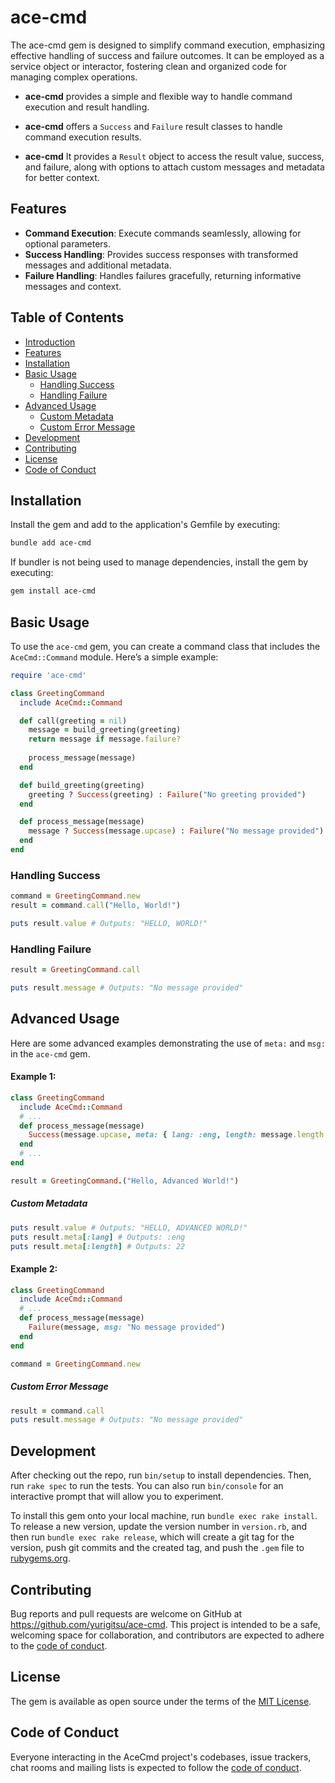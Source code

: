 # ace-cmd


The ace-cmd gem is designed to simplify command execution, emphasizing effective handling of success and failure outcomes. It can be employed as a service object or interactor, fostering clean and organized code for managing complex operations.



- **ace-cmd** provides a simple and flexible way to handle command execution and result handling.

- **ace-cmd** offers a `Success` and `Failure` result classes to handle command execution results.

- **ace-cmd** It provides a `Result` object to access the result value, success, and failure, along with options to attach custom messages and metadata for better context.

## Features

- **Command Execution**: Execute commands seamlessly, allowing for optional parameters.
- **Success Handling**: Provides success responses with transformed messages and additional metadata.
- **Failure Handling**: Handles failures gracefully, returning informative messages and context.


## Table of Contents
- [Introduction](#introduction)
- [Features](#features)
- [Installation](#installation)
- [Basic Usage](#basic-usage)
  - [Handling Success](#handling-success)
  - [Handling Failure](#handling-failure)
- [Advanced Usage](#advanced-usage)
  - [Custom Metadata](#custom-metadata)
  - [Custom Error Message](#custom-error-message)
- [Development](#development)
- [Contributing](#contributing)
- [License](#license)
- [Code of Conduct](#code-of-conduct)

## Installation

Install the gem and add to the application's Gemfile by executing:

```bash
bundle add ace-cmd
```

If bundler is not being used to manage dependencies, install the gem by executing:

```bash
gem install ace-cmd
```

## Basic Usage

To use the `ace-cmd` gem, you can create a command class that includes the `AceCmd::Command` module. Here’s a simple example:

```ruby
require 'ace-cmd'

class GreetingCommand
  include AceCmd::Command

  def call(greeting = nil)
    message = build_greeting(greeting)
    return message if message.failure?
    
    process_message(message)
  end

  def build_greeting(greeting)
    greeting ? Success(greeting) : Failure("No greeting provided")
  end

  def process_message(message)
    message ? Success(message.upcase) : Failure("No message provided")
  end
end
```

### Handling Success

```ruby
command = GreetingCommand.new
result = command.call("Hello, World!")

puts result.value # Outputs: "HELLO, WORLD!"
```

### Handling Failure

```ruby
result = GreetingCommand.call

puts result.message # Outputs: "No message provided"
```

## Advanced Usage

Here are some advanced examples demonstrating the use of `meta:` and `msg:` in the `ace-cmd` gem.

#### Example 1:

```ruby
class GreetingCommand
  include AceCmd::Command
  # ...
  def process_message(message)
    Success(message.upcase, meta: { lang: :eng, length: message.length })
  end
  # ...
end 

result = GreetingCommand.("Hello, Advanced World!")
```

##### Custom Metadata

```ruby
puts result.value # Outputs: "HELLO, ADVANCED WORLD!"
puts result.meta[:lang] # Outputs: :eng
puts result.meta[:length] # Outputs: 22
```

#### Example 2: 

```ruby
class GreetingCommand
  include AceCmd::Command
  # ...
  def process_message(message)
    Failure(message, msg: "No message provided")
  end 
end 

command = GreetingCommand.new
```

##### Custom Error Message

```ruby
result = command.call
puts result.message # Outputs: "No message provided"
```

## Development

After checking out the repo, run `bin/setup` to install dependencies. Then, run `rake spec` to run the tests. You can also run `bin/console` for an interactive prompt that will allow you to experiment.

To install this gem onto your local machine, run `bundle exec rake install`. To release a new version, update the version number in `version.rb`, and then run `bundle exec rake release`, which will create a git tag for the version, push git commits and the created tag, and push the `.gem` file to [rubygems.org](https://rubygems.org).

## Contributing

Bug reports and pull requests are welcome on GitHub at https://github.com/yurigitsu/ace-cmd. This project is intended to be a safe, welcoming space for collaboration, and contributors are expected to adhere to the [code of conduct](https://github.com/yurigitsu/ace-cmd/blob/main/CODE_OF_CONDUCT.md).

## License

The gem is available as open source under the terms of the [MIT License](https://opensource.org/licenses/MIT).

## Code of Conduct

Everyone interacting in the AceCmd project's codebases, issue trackers, chat rooms and mailing lists is expected to follow the [code of conduct](https://github.com/yurigitsu/ace-cmd/blob/main/CODE_OF_CONDUCT.md).
